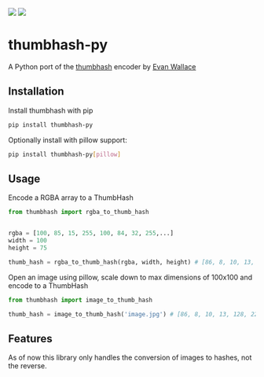 <img src="https://img.shields.io/pypi/v/thumbhash-py"> <img src="https://img.shields.io/github/license/justinforlenza/thumbhash-py">

# thumbhash-py
A Python port of the [thumbhash](https://github.com/evanw/thumbhash) encoder by [Evan Wallace](https://github.com/evanw)

## Installation
Install thumbhash with pip
```sh
pip install thumbhash-py
```
Optionally install with pillow support:
```sh
pip install thumbhash-py[pillow]
```

## Usage
Encode a RGBA array to a ThumbHash
```py
from thumbhash import rgba_to_thumb_hash


rgba = [100, 85, 15, 255, 100, 84, 32, 255,...]
width = 100
height = 75

thumb_hash = rgba_to_thumb_hash(rgba, width, height) # [86, 8, 10, 13, 128, 22, 234, 86, 111, 117, ...]
```
Open an image using pillow, scale down to max dimensions of 100x100 and encode to a ThumbHash
```py
from thumbhash import image_to_thumb_hash

thumb_hash = image_to_thumb_hash('image.jpg') # [86, 8, 10, 13, 128, 22, 234, 86, 111, 117, ...]
```

## Features
As of now this library only handles the conversion of images to hashes, not the reverse.
